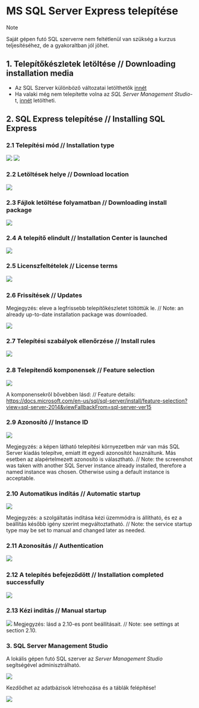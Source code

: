 # MS SQL Server Express telepítése

> [!NOTE]
>
> Saját gépen futó SQL szerverre nem feltétlenül van szükség a kurzus teljesítéséhez, de a gyakoraltban jól jöhet. 

## 1. Telepítőkészletek letöltése // Downloading installation media

- Az SQL Szerver különböző változatai letölthetők [innét](https://www.microsoft.com/en-us/sql-server/sql-server-downloads)
- Ha valaki még nem telepítette volna az *SQL Server Management Studio*-t, [innét](https://docs.microsoft.com/en-us/sql/ssms) letöltheti.

## 2. SQL Express telepítése // Installing SQL Express

### 2.1 Telepítési mód // Installation type

 ![](sqlexp01.png)
![](sqlexp02.png)

### 2.2 Letöltések helye // Download location

 ![](sqlexp03.png)

### 2.3 Fájlok letöltése folyamatban // Downloading install package

![](sqlexp04.png) 

### 2.4 A telepítő elindult // Installation Center is launched
 ![](sqlexp05.png)

### 2.5 Licenszfeltételek // License terms	

![](sqlexp06.png)
 
### 2.6 Frissítések // Updates

Megjegyzés: eleve a legfrissebb telepítőkészletet töltöttük le. // Note: an already up-to-date installation package was downloaded.

![](sqlexp07.png)

### 2.7 Telepítési szabályok ellenőrzése // Install rules

![](sqlexp08.png)
 
### 2.8 Telepítendő komponensek // Feature selection

 ![](sqlexp09.png)

A komponensekről bővebben lásd: // Feature details:
https://docs.microsoft.com/en-us/sql/sql-server/install/feature-selection?view=sql-server-2014&viewFallbackFrom=sql-server-ver15

### 2.9 Azonosító // Instance ID
 ![](sqlexp10.png)

Megjegyzés: a képen látható telepítési környezetben már van más SQL Server kiadás telepítve, emiatt itt egyedi azonosítót használtunk. Más esetben az alapértelmezett azonosító is választható. // Note: the screenshot was taken with another SQL Server instance already installed, therefore a named instance was chosen. Otherwise using a default instance is acceptable.

### 2.10 Automatikus indítás // Automatic startup

![](sqlexp11.png)

Megjegyzés: a szolgáltatás indítása kézi üzemmódra is állítható, és ez a beállítás később igény szerint megváltoztatható. // Note: the service startup type may be set to manual and changed later as needed.

### 2.11 Azonosítás // Authentication

![](sqlexp12.png)
 
### 2.12 A telepítés befejeződött // Installation completed successfully
 ![](sqlexp13.png)

### 2.13 Kézi indítás // Manual startup
 ![](sqlexp14.png)
Megjegyzés: lásd a 2.10-es pont beállításait. // Note: see settings at section 2.10.
 
### 3. SQL Server Management Studio

A lokális gépen futó SQL szerver az *Server Management Studio* segítségével adminisztrálható. 

![](sqlexp15.png)

Kezdődhet az adatbázisok létrehozása és a táblák felépítése!

![](sqlexp16.png)
